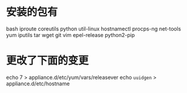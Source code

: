 
# 安装的包有
bash 
iproute 
coreutils 
python 
util-linux 
hostnamectl 
procps-ng 
net-tools 
yum iputils 
tar 
wget 
git 
vim 
epel-release 
python2-pip

# 更改了下面的变更
echo 7 > appliance.d/etc/yum/vars/releasever
echo `uuidgen` >  appliance.d/etc/hostname


